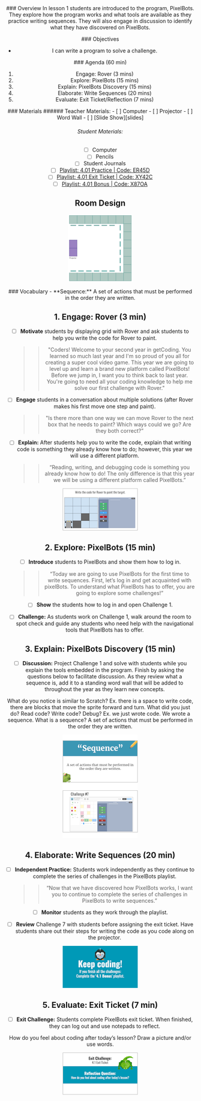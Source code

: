 <header class='header' title='Writing Code' subtitle='Lesson 01'/>

<notable>
<iconp src='/icons/activity.png'>### Overview</iconp>
In lesson 1 students are introduced to the program, PixelBots. They explore how the program works and what tools are available as they practice writing sequences. They will also engage in discussion to identify what they have discovered on PixelBots.

<iconp src='/icons/objectives.png'>### Objectives</iconp>
- I can write a program to solve a challenge.

<iconp src='/icons/agenda.png'>### Agenda (60 min)</iconp>
1. Engage: Rover (3 mins)
1. Explore: PixelBots (15 mins)
1. Explain: PixelBots Discovery (15 mins)
1. Elaborate: Write Sequences (20 mins)
1. Evaluate: Exit Ticket/Reflection (7 mins)

<note>
<iconp src='/icons/materials.png'>### Materials</iconp>
###### Teacher Materials:
- [ ] Computer
- [ ] Projector
- [ ] Word Wall
- [ ] [Slide Show][slides]

###### Student Materials:
- [ ] Computer
- [ ] Pencils
- [ ] Student Journals
- [ ] [Playlist: 4.01 Practice | Code: ER45D][practice]
- [ ] [Playlist: 4.01 Exit Ticket | Code: XY42C][exit]
- [ ] [Playlist: 4.01 Bonus | Code: X87OA][extension]

</note>

## Room Design
![room](/images/layout-online.png)

<note>
<iconp src='/icons/vocab.png'>### Vocabulary</iconp>
- **Sequence:** A set of actions that must be performed in the order they are written.
</note>

<pagebreak/>

## 1. Engage: Rover (3 min)
- [ ] **Motivate** students by displaying grid with Rover and ask students to help you write the code for Rover to paint.
  >>"Coders! Welcome to your second year in getCoding. You learned so much last year and I'm so proud of you all for creating a super cool video game. This year we are going to level up and learn a brand new platform called PixelBots! Before we jump in, I want you to think back to last year. You're going to need all your coding knowledge to help me solve our first challenge with Rover."

- [ ] **Engage** students in a conversation about multiple solutions (after Rover makes his first move one step and paint).
  >>"Is there more than one way we can move Rover to the next box that he needs to paint? Which ways could we go? Are they both correct?”

- [ ] **Explain:** After students help you to write the code, explain that writing code is something they already know how to do; however, this year we will use a different platform.
  >>“Reading, writing, and debugging code is something you already know how to do! The only difference is that this year we will be using a different platform called PixelBots.”

<note>![engage](./images/engage-1.png)</note>

## 2. Explore: PixelBots (15 min)
- [ ] **Introduce** students to PixelBots and show them how to log in.
  >>“Today we are going to use PixelBots for the first time to write sequences. First, let’s log in and get acquainted with pixelBots. To understand what PixelBots has to offer, you are going to explore some challenges!”

- [ ] **Show** the students how to log in and open Challenge 1.

- [ ] **Challenge:** As students work on Challenge 1, walk around the room to spot check and guide any students who need help with the navigational tools that PixelBots has to offer.

## 3. Explain: PixelBots Discovery (15 min)
- [ ] **Discussion:** Project Challenge 1 and solve with students while you explain the tools embedded in the program. Finish by asking the questions below to facilitate discussion. As they review what a sequence is, add it to a standing word wall that will be added to throughout the year as they learn new concepts.

<iconp type='question'>What do you notice is similar to Scratch?</iconp>
<iconp type='answer'>Ex. there is a space to write code, there are blocks that move the sprite forward and turn.</iconp>
<iconp type='question'>What did you just do? Read code? Write code? Debug?</iconp>
<iconp type='answer'>Ex. we just wrote code. We wrote a sequence.</iconp>
<iconp type='question'>What is a sequence?</iconp>
<iconp type='answer'>A set of actions that must be performed in the order they are written.</iconp>

<note>![explain](./images/explain-1.png)</note>

## 4. Elaborate: Write Sequences (20 min)
- [ ] **Independent Practice:** Students work independently as they continue to complete the series of challenges in the PixelBots playlist.
  >>“Now that we have discovered how PixelBots works, I want you to continue to complete the series of challenges in PixelBots to write sequences.”

- [ ] **Monitor** students as they work through the playlist.

- [ ] **Review** Challenge 7 with students before assigning the exit ticket. Have students share out their steps for writing the code as you code along on the projector.

<note>![elaborate](./images/elaborate-1.png)</note>

## 5. Evaluate: Exit Ticket (7 min)
- [ ] **Exit Challenge:** Students complete PixelBots exit ticket. When finished, they can log out and use notepads to reflect.

<iconp type='question'>How do you feel about coding after today’s lesson? Draw a picture and/or use words.</iconp>

<note>![evaluate](./images/evaluate-1.png)</note>

</notable>

[slides]: https://drive.google.com/open?id=1LDw_R6LVAbm4s47cernAGCY2N6YZIctG58kg86Wcn4s
[practice]: http://www.pixelbots.io/ER45D
[exit]: http://www.pixelbots.io/XY42C
[extension]: http://www.pixelbots.io/X87OA
